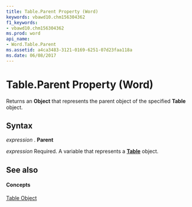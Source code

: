 ```yaml
---
title: Table.Parent Property (Word)
keywords: vbawd10.chm156304362
f1_keywords:
- vbawd10.chm156304362
ms.prod: word
api_name:
- Word.Table.Parent
ms.assetid: a4ca3483-3121-0169-6251-07d23faa118a
ms.date: 06/08/2017
---
```



# Table.Parent Property (Word)

Returns an  **Object** that represents the parent object of the specified **Table** object.


## Syntax

 _expression_ . **Parent**

 _expression_ Required. A variable that represents a **[Table](Word.Table.md)** object.


## See also


#### Concepts


[Table Object](Word.Table.md)

